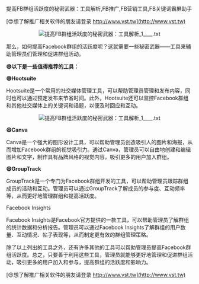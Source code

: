 提高FB群组活跃度的秘密武器：工具解析,FB推广,FB营销工具,FB关键词霸屏助手

[😍想了解推广相关软件的朋友请登录 http://www.vst.tw](http://www.vst.tw)

 <center><img src="https://vst.tw/MP4/tuiguang/png/2.png" alt="提高FB群组活跃度的秘密武器：工具解析_1____.txt"></center>

那么，如何提高Facebook群组的活跃度呢？这就需要一些秘密武器——工具来辅助管理员们管理和促进群组活动。

**😄以下是一些值得推荐的工具：**

**😄Hootsuite**

Hootsuite是一个常用的社交媒体管理工具，可以帮助管理员管理和发布内容，同时也可以通过预定发布来节省时间。此外，Hootsuite还可以监控Facebook群组和其他社交媒体上的关键词和话题，以便及时回应和互动。

 <center><img src="https://vst.tw/MP4/tuiguang/png/8.png" alt="提高FB群组活跃度的秘密武器：工具解析_1____.txt"></center>

**😄Canva**

Canva是一个强大的图形设计工具，可以帮助管理员创造吸引人的图片和海报，从而增加Facebook群组的视觉吸引力。通过Canva，管理员可以自由地创建和编辑图片和文字，制作具有品牌风格的视觉内容，吸引更多的用户加入群组。

**😄GroupTrack**

GroupTrack是一个专门为Facebook群组开发的工具，可以帮助管理员跟踪群组成员的活动和互动。管理员可以通过GroupTrack了解成员的参与度、互动频率等，从而更好地管理群组和提高活跃度。

Facebook Insights

Facebook Insights是Facebook官方提供的一款工具，可以帮助管理员了解群组的统计数据和分析报告。管理员可以通过Facebook Insights了解群组的用户数量、互动情况、帖子表现等，从而制定更有效的群组管理策略。

除了以上列出的工具之外，还有许多其他的工具可以帮助管理员提高Facebook群组活跃度。总之，只要善于利用这些工具，管理员就能够更好地管理和促进群组活动，吸引更多的用户加入和参与，提高群组的活跃度和影响力。

[😍想了解推广相关软件的朋友请登录 http://www.vst.tw](http://www.vst.tw)



